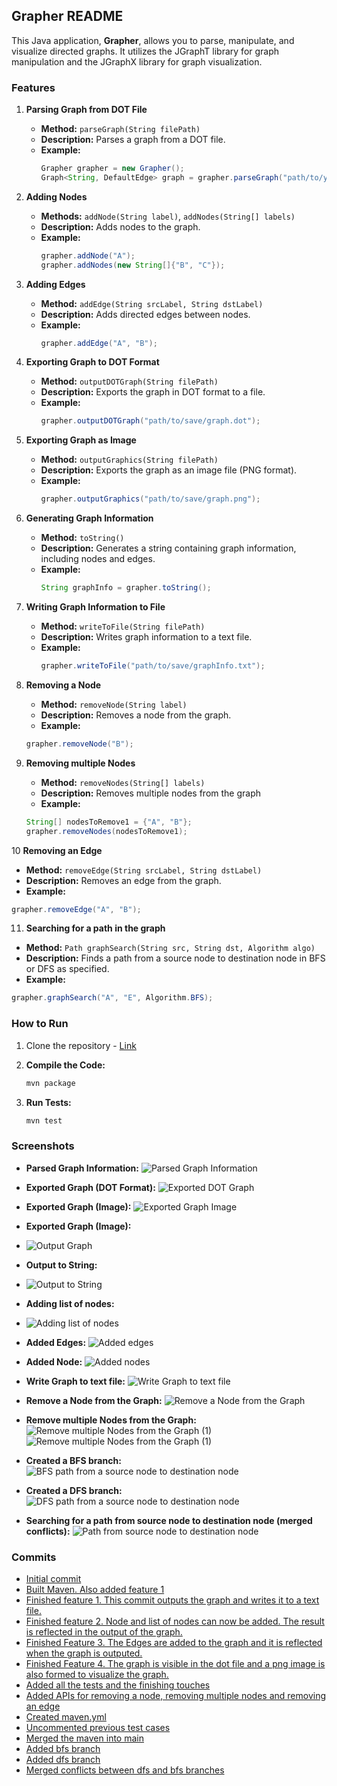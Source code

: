 ## Grapher README

This Java application, **Grapher**, allows you to parse, manipulate, and visualize directed graphs. It utilizes the JGraphT library for graph manipulation and the JGraphX library for graph visualization.

### Features

1. **Parsing Graph from DOT File**
    - **Method:** `parseGraph(String filePath)`
    - **Description:** Parses a graph from a DOT file.
    - **Example:**
      ```java
      Grapher grapher = new Grapher();
      Graph<String, DefaultEdge> graph = grapher.parseGraph("path/to/your/graph.dot");
      ```

2. **Adding Nodes**
    - **Methods:** `addNode(String label)`, `addNodes(String[] labels)`
    - **Description:** Adds nodes to the graph.
    - **Example:**
      ```java
      grapher.addNode("A");
      grapher.addNodes(new String[]{"B", "C"});
      ```

3. **Adding Edges**
    - **Method:** `addEdge(String srcLabel, String dstLabel)`
    - **Description:** Adds directed edges between nodes.
    - **Example:**
      ```java
      grapher.addEdge("A", "B");
      ```

4. **Exporting Graph to DOT Format**
    - **Method:** `outputDOTGraph(String filePath)`
    - **Description:** Exports the graph in DOT format to a file.
    - **Example:**
      ```java
      grapher.outputDOTGraph("path/to/save/graph.dot");
      ```

5. **Exporting Graph as Image**
    - **Method:** `outputGraphics(String filePath)`
    - **Description:** Exports the graph as an image file (PNG format).
    - **Example:**
      ```java
      grapher.outputGraphics("path/to/save/graph.png");
      ```

6. **Generating Graph Information**
    - **Method:** `toString()`
    - **Description:** Generates a string containing graph information, including nodes and edges.
    - **Example:**
      ```java
      String graphInfo = grapher.toString();
      ```

7. **Writing Graph Information to File**
    - **Method:** `writeToFile(String filePath)`
    - **Description:** Writes graph information to a text file.
    - **Example:**
      ```java
      grapher.writeToFile("path/to/save/graphInfo.txt");
      ```
8. **Removing a Node**
   - **Method:** `removeNode(String label)`
   - **Description:** Removes a node from the graph.
   - **Example:**
   ```java
   grapher.removeNode("B");
   ```
9. **Removing multiple Nodes**
   - **Method:** `removeNodes(String[] labels)`
   - **Description:** Removes multiple nodes from the graph
   - **Example:**
   ```java
   String[] nodesToRemove1 = {"A", "B"};
   grapher.removeNodes(nodesToRemove1);
   ```
10 **Removing an Edge**
   - **Method:** `removeEdge(String srcLabel, String dstLabel)`
   - **Description:** Removes an edge from the graph.
   - **Example:**
   ```java
   grapher.removeEdge("A", "B");
   ```
11. **Searching for a path in the graph**
   - **Method:** `Path graphSearch(String src, String dst, Algorithm algo)`
   - **Description:** Finds a path from a source node to destination node in BFS or DFS as specified.
   - **Example:**
   ```java
   grapher.graphSearch("A", "E", Algorithm.BFS); 
   ```
### How to Run
1. Clone the repository - [Link](https://github.com/kavanvasani/CSE-464-2023-kvasani)
2. **Compile the Code:**
   ```bash
   mvn package
   ```

3. **Run Tests:**
   ```bash
   mvn test
   ```


### Screenshots

- **Parsed Graph Information:**
  ![Parsed Graph Information](src/outputs/ss1.png)

- **Exported Graph (DOT Format):**
  ![Exported DOT Graph](src/outputs/ss2.png)

- **Exported Graph (Image):**
  ![Exported Graph Image](src/outputs/ss7.png)
- **Exported Graph (Image):**
- ![Output Graph](src/main/resources/test_output.png)
- **Output to String:**
- ![Output to String](src/outputs/ss5.png)
- **Adding list of nodes:**
- ![Adding list of nodes](src/outputs/ss6.png)
- **Added Edges:**
  ![Added edges](src/outputs/ss3.png)
- **Added Node:**
  ![Added nodes](src/outputs/ss4.png)
-  **Write Graph to text file:**
  ![Write Graph to text file](src/outputs/ss8.png)
- **Remove a Node from the Graph:**
  ![Remove a Node from the Graph](src/outputs/removeNode1.png)
- **Remove multiple Nodes from the Graph:**
  ![Remove multiple Nodes from the Graph (1)](src/outputs/removeNodes1.png)
  ![Remove multiple Nodes from the Graph (1)](src/outputs/removeNodes2.png)
- **Created a BFS branch:**
  ![BFS path from a source node to destination node](src/outputs/BFSpathTraversed.png)
- **Created a DFS branch:**
  ![DFS path from a source node to destination node](src/outputs/DFSpathTraversed.png)
- **Searching for a path from source node to destination node (merged conflicts):**
  ![Path from source node to destination node](src/outputs/graphSearch.png)
### Commits

- [Initial commit](https://github.com/kavanvasani/CSE-464-2023-kvasani/commit/09986fa52b53e2495035a9ea8c13edbffee8f4fa)
- [Built Maven. Also added feature 1](https://github.com/kavanvasani/CSE-464-2023-kvasani/commit/72b0230037f0ca6748fe958334fb456d1d6f1b98)
- [Finished feature 1. This commit outputs the graph and writes it to a text file.](https://github.com/kavanvasani/CSE-464-2023-kvasani/commit/845b9cefd6638e8f901f1cf50b72f14f30172881)
- [Finished feature 2. Node and list of nodes can now be added. The result is reflected in the output of the graph.](https://github.com/kavanvasani/CSE-464-2023-kvasani/commit/3356a96c73a61651afbb782063b4304bd9e273fe)
- [Finished Feature 3. The Edges are added to the graph and it is reflected when the graph is outputed.](https://github.com/kavanvasani/CSE-464-2023-kvasani/commit/aa3b246ec0f84151bd3e4c14fda5c6356057f13c)
- [Finished Feature 4. The graph is visible in the dot file and a png image is also formed to visualize the graph.](https://github.com/kavanvasani/CSE-464-2023-kvasani/commit/aa3b246ec0f84151bd3e4c14fda5c6356057f13c)
- [Added all the tests and the finishing touches](https://github.com/kavanvasani/CSE-464-2023-kvasani/commit/ae0d942416268f6f18614d3d5c62a4563227246f)
- [Added APIs for removing a node, removing multiple nodes and removing an edge](https://github.com/kavanvasani/CSE-464-2023-kvasani/commit/3e8d308ae0005bf52e7c23e5752c21f6e717ac6c)
- [Created maven.yml](https://github.com/kavanvasani/CSE-464-2023-kvasani/commit/4929bc77c749bfabdbcf546f1ee17731ac0f71f9)
- [Uncommented previous test cases](https://github.com/kavanvasani/CSE-464-2023-kvasani/commit/1eed3b7fa782d5ecf8fd5de056a5f4e371f9ba10)
- [Merged the maven into main](https://github.com/kavanvasani/CSE-464-2023-kvasani-asu.edu)
- [Added bfs branch](https://github.com/kavanvasani/CSE-464-2023-kvasani/commit/c94f33969c96cbfff6bba367a11dea67d612b773)
- [Added dfs branch](https://github.com/kavanvasani/CSE-464-2023-kvasani/commit/d910459fc4d441cf232def1620435946155f3a3c)
- [Merged conflicts between dfs and bfs branches](https://github.com/kavanvasani/CSE-464-2023-kvasani/commit/0770ce964a2b4653d9dc9ea1e20fcd1437f15eed)
